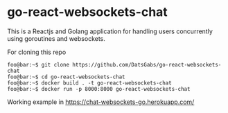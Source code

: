 # go-react-websockets-chat

This is a Reactjs and Golang application for handling users concurrently using goroutines and websockets. 

For cloning this repo 

```console
foo@bar:~$ git clone https://github.com/DatsGabs/go-react-websockets-chat
foo@bar:~$ cd go-react-websockets-chat
foo@bar:~$ docker build . -t go-react-websockets-chat
foo@bar:~$ docker run -p 8000:8000 go-react-websockets-chat
```

Working example in https://chat-websockets-go.herokuapp.com/
